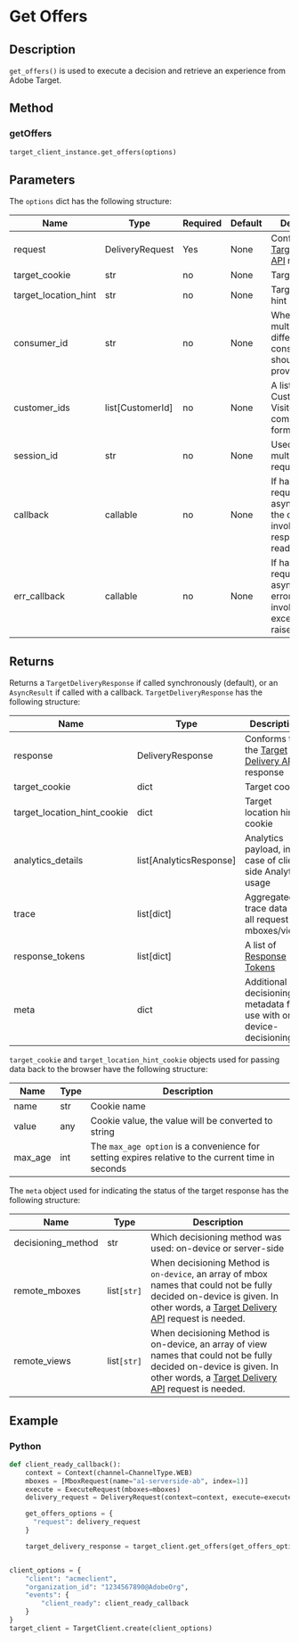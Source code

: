 # Get Offers

## Description

`get_offers()` is used to execute a decision and retrieve an experience from Adobe Target.


## Method

### getOffers

```python
target_client_instance.get_offers(options)
```

## Parameters

The `options` dict has the following structure:

|Name|Type|Required|Default|Description|
| --- | --- | --- | --- | --- |
|request|DeliveryRequest|Yes|None|Conforms to the [Target Delivery API](/help/dev/implement/delivery-api/overview.md) request|
|target_cookie|str|no|None|Target cookie|
|target_location_hint|str|no|None|Target location hint|
|consumer_id|str|no|None|When stitching multiple calls, different consumer IDs should be provided|
|customer_ids|list[CustomerId]|no|None|A list of Customer Ids in VisitorId-compatible format|
|session_id|str|no|None|Used for linking multiple requests|
|callback|callable|no|None|If handling request asynchronously, the callback is invoked when response is ready|
|err_callback|callable|no|None|If handling request asynchronously, error callback is invoked when exception is raised|

## Returns

Returns a `TargetDeliveryResponse` if called synchronously (default), or an `AsyncResult` if called with a callback. `TargetDeliveryResponse` has the following structure:

|Name|Type|Description|
| --- | --- | --- |
|response|DeliveryResponse|Conforms to the [Target Delivery API](/help/dev/implement/delivery-api/overview.md) response|
|target_cookie|dict|Target cookie|
|target_location_hint_cookie|dict|Target location hint cookie|
|analytics_details|list[AnalyticsResponse]|Analytics payload, in case of client side Analytics usage|
|trace|list[dict]|Aggregated trace data for all request mboxes/views|
|response_tokens|list[dict]|A list of ​[Response Tokens](https://experienceleague.adobe.com/docs/target/using/administer/response-tokens.html)|
|meta|dict|Additional decisioning metadata for use with on-device-decisioning|

`target_cookie` and `target_location_hint_cookie` objects used for passing data back to the browser have the following structure:

|Name|Type|Description|
| --- | --- | --- |
|name|str|Cookie name|
|value|any|Cookie value, the value will be converted to string|
|max_age|int|The `max_age option` is a convenience for setting expires relative to the current time in seconds|

The `meta` object used for indicating the status of the target response has the following structure:

|Name|Type|Description|
| --- | --- | --- |
|decisioning_method|str|Which decisioning method was used: on-device or server-side|
|remote_mboxes|list`[str]`|When decisioning Method is `on-device`, an array of mbox names that could not be fully decided on-device is given. In other words, a [Target Delivery API](/help/dev/implement/delivery-api/overview.md) request is needed.|
|remote_views|list`[str]`|When decisioning Method is on-device, an array of view names that could not be fully decided on-device is given. In other words, a [Target Delivery API](/help/dev/implement/delivery-api/overview.md) request is needed.|

## Example

### Python

```python
def client_ready_callback():
    context = Context(channel=ChannelType.WEB)
    mboxes = [MboxRequest(name="a1-serverside-ab", index=1)]
    execute = ExecuteRequest(mboxes=mboxes)
    delivery_request = DeliveryRequest(context=context, execute=execute)

    get_offers_options = {
      "request": delivery_request
    }

    target_delivery_response = target_client.get_offers(get_offers_options)


client_options = {
    "client": "acmeclient",
    "organization_id": "1234567890@AdobeOrg",
    "events": {
        "client_ready": client_ready_callback
    }
}
target_client = TargetClient.create(client_options)
```